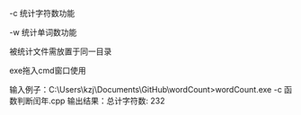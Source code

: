 -c 统计字符数功能

-w 统计单词数功能

被统计文件需放置于同一目录

exe拖入cmd窗口使用

输入例子：C:\Users\kzj\Documents\GitHub\wordCount>wordCount.exe -c 函数判断闰年.cpp
输出结果：总计字符数: 232 

